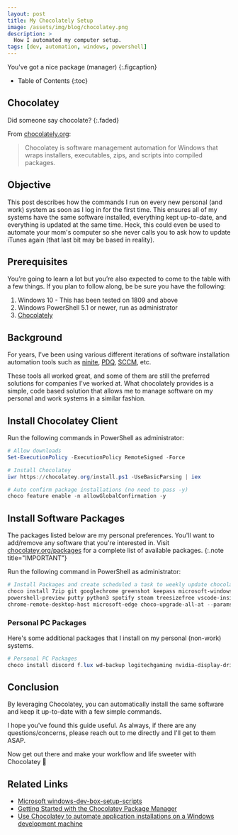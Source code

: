 ```yaml
---
layout: post
title: My Chocolately Setup
image: /assets/img/blog/chocolatey.png
description: >
  How I automated my computer setup.
tags: [dev, automation, windows, powershell]
---
```


You've got a nice package (manager)
{:.figcaption}

- Table of Contents
{:toc}

## Chocolatey

Did someone say chocolate?
{:.faded}

From [chocolately.org](https://chocolatey.org):

> Chocolatey is software management automation for Windows that wraps
> installers, executables, zips, and scripts into compiled packages.

## Objective

This post describes how the commands I run on every new personal (and work)
system as soon as I log in for the first time. This ensures all of my systems
have the same software installed, everything kept up-to-date, and everything is
updated at the same time. Heck, this could even be used to automate your mom's
computer so she never calls you to ask how to update iTunes again (that last bit
may be based in reality).

## Prerequisites

You’re going to learn a lot but you’re also expected to come to the table with
a few things. If you plan to follow along, be be sure you have the following:

1. Windows 10 - This has been tested on 1809 and above
1. Windows PowerShell 5.1 or newer, run as administrator
1. [Chocolately](https://chocolatey.org/install)

## Background

For years, I've been using various different iterations of software installation
automation tools such as [ninite](https://ninite.com),
[PDQ](https://www.pdq.com),
[SCCM](https://en.wikipedia.org/wiki/Microsoft_System_Center_Configuration_Manager),
etc.

These tools all worked great, and some of them are still the preferred solutions
for companies I've worked at. What chocolately provides is a simple, code based
solution that allows me to manage software on my personal and work systems in a
similar fashion.

## Install Chocolatey Client

Run the following commands in PowerShell as administrator:

```powershell
# Allow downloads
Set-ExecutionPolicy -ExecutionPolicy RemoteSigned -Force

# Install Chocolatey
iwr https://chocolatey.org/install.ps1 -UseBasicParsing | iex

# Auto confirm package installations (no need to pass -y)
choco feature enable -n allowGlobalConfirmation -y
```

## Install Software Packages

The packages listed below are my personal preferences. You'll want to add/remove
any software that you're interested in. Visit [chocolatey.org/packages](https://chocolatey.org/packages)
for a complete list of available packages.
{:.note title="IMPORTANT"}

Run the following command in PowerShell as administrator:

```powershell
# Install Packages and create scheduled a task to weekly update chocolatey at 1AM.
choco install 7zip git googlechrome greenshot keepass microsoft-windows-terminal mpc-hc notepadplusplus
powershell-preview putty python3 spotify steam treesizefree vscode-insiders openssh google-backup-and-sync
chrome-remote-desktop-host microsoft-edge choco-upgrade-all-at --params "'/WEEKLY:yes /DAY:SUN /TIME:01:00'"
```

### Personal PC Packages

Here's some additional packages that I install on my personal (non-work) systems.

```powershell
# Personal PC Packages
choco install discord f.lux wd-backup logitechgaming nvidia-display-driver disablewintracking cpu-z
```

## Conclusion

By leveraging Chocolatey, you can automatically install the same software and keep
it up-to-date with a few simple commands.

I hope you've found this guide useful. As always, if there
are any questions/concerns, please reach out to me directly and I'll get to them ASAP.

Now get out there and make your workflow and life sweeter with Chocolatey 🤖

## Related Links

- [Microsoft windows-dev-box-setup-scripts](https://github.com/microsoft/windows-dev-box-setup-scripts)
- [Getting Started with the Chocolatey Package Manager](https://adamtheautomator.com/install-chocolatey/)
- [Use Chocolatey to automate application installations on a Windows development machine](https://ttu.github.io/use-chocolatey-to-install-apps-windows-dev-machine/)